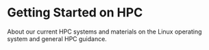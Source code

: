 # Getting Started on HPC

About our current HPC systems and materials on the Linux operating system and general HPC guidance. 

